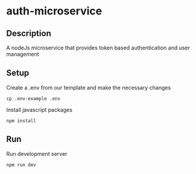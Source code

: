 # auth-microservice

## Description
A nodeJs microservice that provides token based authentication and user management

## Setup

Create a .env from our template and make the necessary changes
```
cp .env-example .env
```

Install javascript packages
```
npm install
```

## Run

Run development server
```
npm run dev
```
